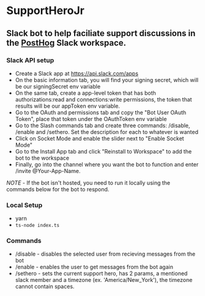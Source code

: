 # SupportHeroJr

## Slack bot to help faciliate support discussions in the [PostHog](https://github.com/PostHog/posthog) Slack workspace.

### Slack API setup

- Create a Slack app at https://api.slack.com/apps
- On the basic information tab, you will find your signing secret, which will be our signingSecret env variable
- On the same tab, create a app-level token that has both authorizations:read and connections:write permissions, the token that results will be our appToken env variable.
- Go to the OAuth and permissions tab and copy the "Bot User OAuth Token", place that token under the OAuthToken env variable
- Go to the Slash commands tab and create three commands: /disable, /enable and /sethero. Set the description for each to whatever is wanted
- Click on Socket Mode and enable the slider next to "Enable Socket Mode"
- Go to the Install App tab and click "Reinstall to Workspace" to add the bot to the workspace
- Finally, go into the channel where you want the bot to function and enter /invite @Your-App-Name.

*NOTE* - If the bot isn't hosted, you need to run it locally using the commands below for the bot to respond.

### Local Setup
- yarn
- `ts-node index.ts`

### Commands

- /disable - disables the selected user from recieving messages from the bot
- /enable - enables the user to get messages from the bot again
- /sethero - sets the current support hero, has 2 params, a mentioned slack member and a timezone (ex. 'America/New_York'), the timezone cannot contain spaces.
